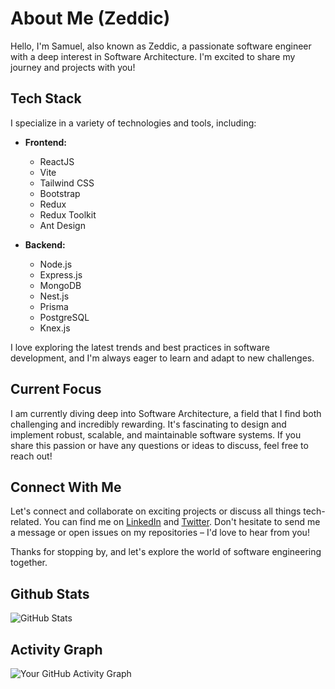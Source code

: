 # About Me (Zeddic)

Hello, I'm Samuel, also known as Zeddic, a passionate software engineer with a deep interest in Software Architecture. I'm excited to share my journey and projects with you!

## Tech Stack

I specialize in a variety of technologies and tools, including:

- **Frontend:**
  - ReactJS
  - Vite
  - Tailwind CSS
  - Bootstrap
  - Redux
  - Redux Toolkit
  - Ant Design

- **Backend:**
  - Node.js
  - Express.js
  - MongoDB
  - Nest.js
  - Prisma
  - PostgreSQL
  - Knex.js

I love exploring the latest trends and best practices in software development, and I'm always eager to learn and adapt to new challenges.

## Current Focus

I am currently diving deep into Software Architecture, a field that I find both challenging and incredibly rewarding. It's fascinating to design and implement robust, scalable, and maintainable software systems. If you share this passion or have any questions or ideas to discuss, feel free to reach out!

## Connect With Me

Let's connect and collaborate on exciting projects or discuss all things tech-related. You can find me on [LinkedIn](https://www.linkedin.com/in/yourprofile) and [Twitter](https://twitter.com/yourhandle). Don't hesitate to send me a message or open issues on my repositories – I'd love to hear from you!

Thanks for stopping by, and let's explore the world of software engineering together.

## Github Stats
![GitHub Stats](https://github-readme-stats.vercel.app/api?username=Zeddic-SMO&show_icons=true)

## Activity Graph
![Your GitHub Activity Graph](https://activity-graph.herokuapp.com/graph?username=Zeddic-SMO)



